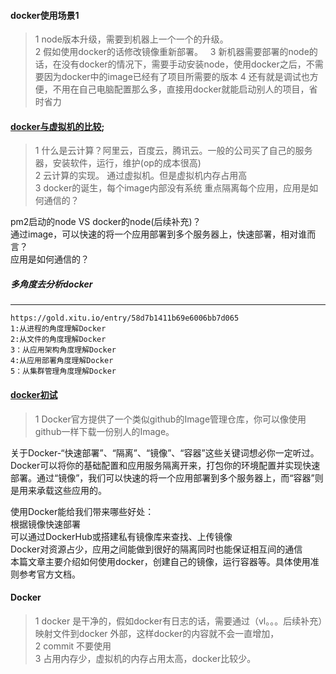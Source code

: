 #### docker使用场景1  
>1 node版本升级，需要到机器上一个一个的升级。  
>2 假如使用docker的话修改镜像重新部署。  
>3 新机器需要部署的node的话，在没有docker的情况下，需要手动安装node，使用docker之后，不需要因为docker中的image已经有了项目所需要的版本
>4 还有就是调试也方便，不用在自己电脑配置那么多，直接用docker就能启动别人的项目，省时省力    

#### [docker与虚拟机的比较](https://blog.fundebug.com/2017/05/31/docker-and-vm/);
>1 什么是云计算？阿里云，百度云，腾讯云。一般的公司买了自己的服务器，安装软件，运行，维护(op的成本很高)  
>2 云计算的实现。 通过虚拟机。但是虚拟机内存占用高  
>3  docker的诞生，每个image内部没有系统  重点隔离每个应用，应用是如何通信的？  

pm2启动的node VS docker的node(后续补充)？  
通过image，可以快速的将一个应用部署到多个服务器上，快速部署，相对谁而言？    
应用是如何通信的？

##### 多角度去分析docker
--------------------------------
```
https://gold.xitu.io/entry/58d7b1411b69e6006bb7d065
1:从进程的角度理解Docker
2:从文件的角度理解Docker
3：从应用架构角度理解Docker
4:从应用部署角度理解Docker
5：从集群管理角度理解Docker
```
#### [docker初试](http://blog.acs1899.com/linux/mac/2016/02/15/hellow-docker.html)
>1 Docker官方提供了一个类似github的Image管理仓库，你可以像使用github一样下载一份别人的Image。  

关于Docker-“快速部署”、“隔离”、“镜像”、“容器”这些关键词想必你一定听过。Docker可以将你的基础配置和应用服务隔离开来，打包你的环境配置并实现快速部署。通过“镜像”，我们可以快速的将一个应用部署到多个服务器上，而“容器”则是用来承载这些应用的。    

使用Docker能给我们带来哪些好处：    
根据镜像快速部署    
可以通过DockerHub或搭建私有镜像库来查找、上传镜像   
Docker对资源占少，应用之间能做到很好的隔离同时也能保证相互间的通信   
本篇文章主要介绍如何使用docker，创建自己的镜像，运行容器等。具体使用准则参考官方文档。   

#### Docker
>1  docker 是干净的，假如docker有日志的话，需要通过（vl。。。后续补充）映射文件到docker 外部，这样docker的内容就不会一直增加，  
>2 commit 不要使用  
>3 占用内存少，虚拟机的内存占用太高，docker比较少。  




